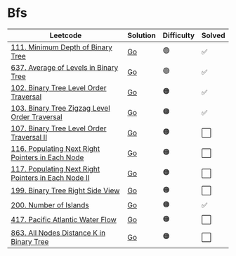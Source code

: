 # Bfs

| Leetcode  | Solution | Difficulty | Solved |
| --- | --- | --- | --- |
| [111. Minimum Depth of Binary Tree](https://leetcode.com/problems/minimum-depth-of-binary-tree/) | [Go](<../Bfs/Solutions/111. Minimum Depth of Binary Tree.md>) | 🟢 | ✅ |
| [637. Average of Levels in Binary Tree](https://leetcode.com/problems/average-of-levels-in-binary-tree/) | [Go](<../Bfs/Solutions/637. Average of Levels in Binary Tree.md>) | 🟢 | ✅ |
| [102. Binary Tree Level Order Traversal](https://leetcode.com/problems/binary-tree-level-order-traversal/) | [Go](<../Bfs/Solutions/102. Binary Tree Level Order Traversal.md>) | 🟠 | ✅   |
| [103. Binary Tree Zigzag Level Order Traversal](https://leetcode.com/problems/binary-tree-zigzag-level-order-traversal/) | [Go](<../Bfs/Solutions/103. Binary Tree Zigzag Level Order Traversal.md>) | 🟠 | ✅ |
| [107. Binary Tree Level Order Traversal II](https://leetcode.com/problems/binary-tree-level-order-traversal-ii/) | [Go](<../Bfs/Solutions/107. Binary Tree Level Order Traversal II.md>) | 🟠 | ⬜ |
| [116. Populating Next Right Pointers in Each Node](https://leetcode.com/problems/populating-next-right-pointers-in-each-node/) | [Go](<../Bfs/Solutions/116. Populating Next Right Pointers in Each Node.md>) | 🟠 | ⬜ |
| [117. Populating Next Right Pointers in Each Node II](https://leetcode.com/problems/populating-next-right-pointers-in-each-node-ii/) | [Go](<../Bfs/Solutions/117. Populating Next Right Pointers in Each Node II.md>) | 🟠 | ⬜ |
| [199. Binary Tree Right Side View](https://leetcode.com/problems/binary-tree-right-side-view/) | [Go](<../Bfs/Solutions/199. Binary Tree Right Side View.md>) | 🟠 | ⬜ |
| [200. Number of Islands](https://leetcode.com/problems/number-of-islands/) | [Go](<../Bfs/Solutions/200. Number of Islands.md>) | 🟠 | ✅  |
| [417. Pacific Atlantic Water Flow](https://leetcode.com/problems/pacific-atlantic-water-flow/) | [Go](<../Bfs/Solutions/417. Pacific Atlantic Water Flow.md>) | 🟠 | ⬜  |
| [863. All Nodes Distance K in Binary Tree](https://leetcode.com/problems/all-nodes-distance-k-in-binary-tree/) | [Go](<../Bfs/Solutions/863. All Nodes Distance K in Binary Tree.md>) | 🟠 | ⬜ |
